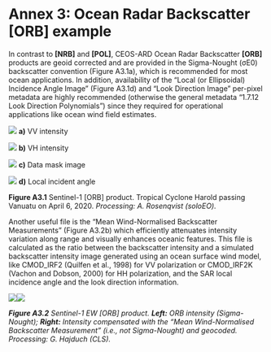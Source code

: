 <!--lint disable-->
# Annex 3: Ocean Radar Backscatter [ORB] example

In contrast to **[NRB]** and **[POL]**, CEOS-ARD Ocean Radar Backscatter **[ORB]** products are geoid corrected and are provided in the Sigma-Nought (σE0) backscatter convention (Figure A3.1a), which is recommended for most ocean applications. In addition, availability of the “Local (or Ellipsoidal) Incidence Angle Image” (Figure A3.1d) and “Look Direction Image” per-pixel metadata are highly recommended (otherwise the general metadata “1.7.12 Look Direction Polynomials”) since they required for operational applications like ocean wind field estimates. 

![](./figures/figA3.1a-S1-ORB-VV.png) **a)** VV intensity

![](./figures/figA3.1b-S1-ORB-VH.png) **b)** VH intensity

![](./figures/figA3.1c-S1-ORB-data-mask.png) **c)** Data mask image

![](./figures/figA3.1d-S1-ORB-local-indicident-angle.png) **d)** Local incident angle

**Figure A3.1**  Sentinel-1 [ORB] product. Tropical Cyclone Harold passing Vanuatu on April 6, 2020. 
*Processing: A. Rosenqvist (soloEO).*



Another useful file is the “Mean Wind-Normalised Backscatter Measurements” (Figure A3.2b) which efficiently attenuates intensity variation along range and visually enhances oceanic features. This file is calculated as the ratio between the backscatter intensity and a simulated backscatter intensity image generated using an ocean surface wind model, like CMOD\_IRF2 (Quilfen et al., 1998) for VV polarization or CMOD\_IRF2K (Vachon and Dobson, 2000) for HH polarization, and the SAR local incidence angle and the look direction information.

![](./figures/figA3.2a-S1-ORB-sigma-nought.png)![](./figures/figA3.2b-S1-ORB-intesity-compensated.png)

***Figure A3.2**  Sentinel-1 EW [ORB] product.  **Left:** ORB intensity (Sigma-Nought); **Right:** Intensity compensated with the “Mean Wind-Normalised Backscatter Measurement” (i.e., not Sigma-Nought) and geocoded.
Processing: G. Hajduch (CLS).*



